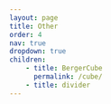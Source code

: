 ```yaml
---
layout: page
title: Other 
order: 4
nav: true
dropdown: true 
children: 
    - title: BergerCube
      permalink: /cube/
    - title: divider
---
```

